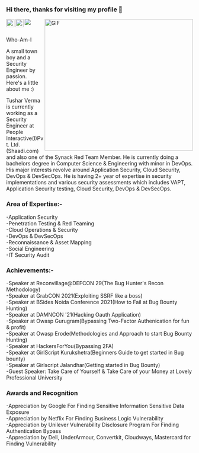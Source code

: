 ### Hi there, thanks for visiting my profile 👋

![](https://visitor-badge.glitch.me/badge?page_id=e11i0t4lders0n.e11i0t4lders0n)<a href="https://twitter.com/e11i0t_4lders0n"> 
<img align="left" alt="Tushar Verma | Twitter" width="22px" src="https://raw.githubusercontent.com/peterthehan/peterthehan/master/assets/twitter.svg" />
</a>
<a href="https://www.linkedin.com/in/tushars25/">
  <img align="left" alt="Tushar Verma" width="22px" src="https://raw.githubusercontent.com/peterthehan/peterthehan/master/assets/linkedin.svg" /> 
  </a><img align="right" alt="GIF" src="https://camo.githubusercontent.com/992babdffd8c74a1502de375fbdf7e4d54773242/68747470733a2f2f6d656469612e67697068792e636f6d2f6d656469612f53576f536b4e36447854737a71494b4571762f67697068792e676966" width="400" height="355" />
<br/><br/>

Who-Am-I

A small town boy and a Security Engineer by passion. Here's a little about me :)

Tushar Verma is currently working as a Security Engineer at People Interactive(I)Pvt. Ltd. (Shaadi.com) and also one of the Synack Red Team Member. He is currently doing a bachelors degree in Computer Science & Engineering with minor in DevOps. His major interests revolve around Application Security, Cloud Security, DevOps & DevSecOps. He is having 2+ year of expertise in security implementations and various security assessments which includes VAPT, Application Security testing, Cloud Security, DevOps & DevSecOps.

### Area of Expertise:-
-Application Security<br/>
-Penetration Testing & Red Teaming<br/>
-Cloud Operations & Security<br/>
-DevOps & DevSecOps<br/>
-Reconnaissance & Asset Mapping<br/>
-Social Engineering<br/>
-IT Security Audit<br/>

### Achievements:-
-Speaker at Reconvillage@DEFCON 29(The Bug Hunter's Recon Methodology)<br/>
-Speaker at GrabCON 2021(Exploiting SSRF like a boss)<br/>
-Speaker at BSides Noida Conference 2021(How to Fail at Bug Bounty Hunting)<br/>
-Speaker at DAMNCON '21(Hacking Oauth Application)<br/>
-Speaker at Owasp Gurugram(Bypassing Two-Factor Authenication for fun & profit)<br/>
-Speaker at Owasp Erode(Methodologies and Approach to start Bug Bounty Hunting)<br/>
-Speaker at HackersForYou(Bypassing 2FA)</br>
-Speaker at GirlScript Kurukshetra(Beginners Guide to get started in Bug bounty)<br/>
-Speaker at Girlscript Jalandhar(Getting started in Bug Bounty)<br/>
-Guest Speaker: Take Care of Yourself & Take Care of your Money at Lovely Professional University<br/>

### Awards and Recognition
-Appreciation by Google For Finding Sensitive Information Sensitive Data Exposure</br>
-Appreciation by Netflix For Finding Business Logic Vulnerability<br/>
-Appreciation by Unilever Vulnerability Disclosure Program For Finding Authentication Bypass<br/>
-Appreciation by Dell, UnderArmour, Convertkit, Cloudways, Mastercard for Finding Vulnerability<br/>
